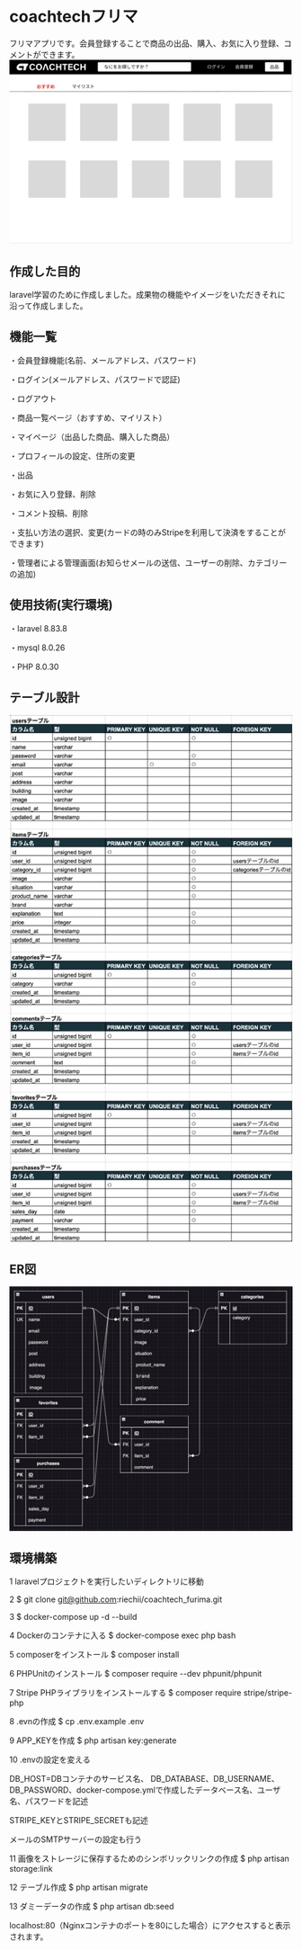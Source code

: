 # coachtechフリマ
フリマアプリです。会員登録することで商品の出品、購入、お気に入り登録、コメントができます。
![oachtech_furima_top](https://github.com/riechii/coachtech_furima/blob/main/oachtech_furima_top.png)

## 作成した目的
laravel学習のために作成しました。成果物の機能やイメージをいただきそれに沿って作成しました。
## 機能一覧
・会員登録機能(名前、メールアドレス、パスワード)

・ログイン(メールアドレス、パスワードで認証)

・ログアウト

・商品一覧ページ（おすすめ、マイリスト）

・マイページ（出品した商品、購入した商品）

・プロフィールの設定、住所の変更

・出品

・お気に入り登録、削除

・コメント投稿、削除

・支払い方法の選択、変更(カードの時のみStripeを利用して決済をすることができます)

・管理者による管理画面(お知らせメールの送信、ユーザーの削除、カテゴリーの追加)

## 使用技術(実行環境)
・laravel 8.83.8

・mysql 8.0.26

・PHP 8.0.30

## テーブル設計
![coachtech_furima_table](https://github.com/riechii/coachtech_furima/blob/main/coachtech_furima_table.png)
## ER図
![oachtech_furima_er](https://github.com/riechii/coachtech_furima/blob/main/oachtech_furima_er.png)
## 環境構築
1 laravelプロジェクトを実行したいディレクトリに移動

2 $ git clone git@github.com:riechii/coachtech_furima.git

3 $ docker-compose up -d --build

4 Dockerのコンテナに入る $ docker-compose exec php bash

5 composerをインストール $ composer install

6 PHPUnitのインストール $ composer require --dev phpunit/phpunit

7 Stripe PHPライブラリをインストールする $ composer require stripe/stripe-php

8 .evnの作成 $ cp .env.example .env

9 APP_KEYを作成 $ php artisan key:generate

10 .envの設定を変える

DB_HOST=DBコンテナのサービス名、 DB_DATABASE、DB_USERNAME、DB_PASSWORD、docker-compose.ymlで作成したデータベース名、ユーザ名、パスワードを記述

STRIPE_KEYとSTRIPE_SECRETも記述

メールのSMTPサーバーの設定も行う

11 画像をストレージに保存するためのシンボリックリンクの作成 $ php artisan storage:link

12 テーブル作成 $ php artisan migrate

13 ダミーデータの作成 $ php artisan db:seed

localhost:80（Nginxコンテナのポートを80にした場合）にアクセスすると表示されます。
